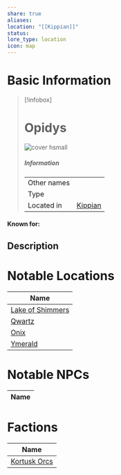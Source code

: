 ```yaml
---
share: true
aliases: 
location: "[[Kippian]]"
status: 
lore_type: location
icon: map
---
```

# Basic Information
> [!infobox]
> # Opidys
> ![cover hsmall](insertimage.png)
> ##### Information
> |   |  |
> | ---- | ---- |
> | Other names | |
> | Type | 
> | Located in | [Kippian](../Continents/Kippian.md)|
#### Known for:
## Description
# Notable Locations
| Name                                                      |
| --------------------------------------------------------- |
| [Lake of Shimmers](../Areas/Lake%20of%20Shimmers.md) |
| [Qwartz](../Settlements/Qwartz.md)               |
| [Onix](../Settlements/Onix.md)                   |
| [Ymerald](../Settlements/Ymerald.md)             |

# Notable NPCs
| Name |
| ---- |

# Factions
| Name                                       |
| ------------------------------------------ |
| [Kortusk Orcs](../../Factions/Kortusk%20Orcs.md) |

